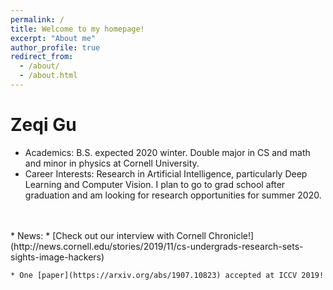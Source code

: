 ```yaml
---
permalink: /
title: Welcome to my homepage!
excerpt: "About me"
author_profile: true
redirect_from: 
  - /about/
  - /about.html
---
```

Zeqi Gu
======
* Academics: B.S. expected 2020 winter. Double major in CS and math and minor in physics at Cornell University.
* Career Interests: Research in Artificial Intelligence, particularly Deep Learning and Computer Vision. I plan to go to grad school after graduation and am looking for research opportunities for summer 2020.
<br>
<br>
* News: 
    * [Check out our interview with Cornell Chronicle!](http://news.cornell.edu/stories/2019/11/cs-undergrads-research-sets-sights-image-hackers)

    * One [paper](https://arxiv.org/abs/1907.10823) accepted at ICCV 2019!
